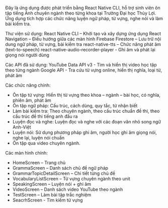 Đây là ứng dụng được phát triển bằng React Native CLI, hỗ trợ sinh viên ôn tập tiếng Anh chuyên ngành theo từng khoa tại Trường Đại học Thủy Lợi. Ứng dụng tích hợp các chức năng luyện ngữ pháp, từ vựng, nghe nói và làm bài kiểm tra.

Thư viện sử dụng:
React Native CLI – Khởi tạo và xây dựng ứng dụng
React Navigation – Điều hướng giữa các màn hình
Firebase Firestore – Lưu trữ nội dung ngữ pháp, từ vựng, bài kiểm tra
react-native-tts – Chức năng phát âm (text-to-speech)
react-native-audio-recorder-player	- Ghi âm và phát lại giọng nói người dùng

Các API đã sử dụng:
YouTube Data API v3 - Tìm và hiển thị video học tập theo từng ngành
Google API - Tra cứu từ vựng online, hiển thị nghĩa, loại từ, phát âm

Các chức năng chính:
- Ôn tập từ vựng: Hiển thị từ vựng theo khoa – ngành – bài học, có nghĩa, phiên âm, phát âm
- Ôn tập ngữ pháp: Cấu trúc, cách dùng, quy tắc, từ nhận biết
- Làm bài kiểm tra: Theo chuyên ngành, theo cấu trúc chuẩn đề thi, theo cấu trúc đề thi tiếng anh đầu ra
- Luyện đọc và nghe: Luyện đọc và nghe với các đoạn văn nhỏ song ngữ Anh-Việt
- Luyện nói: Sử dụng phương pháp ghi âm, người học ghi âm giọng nói, nghe lại, luyện nói chuẩn
- Ôn tập qua video chuyên ngành.

Các màn hình chính:
- HomeScreen – Trang chủ
- GrammaScreen – Danh sách chủ đề ngữ pháp
- GrammarTopicDetailScreen – Chi tiết từng chủ đề
- VocabularyListScreen – Từ vựng chuyên ngành theo unit
- SpeakingScreen – Luyện nói + ghi âm
- VideoScreen – Danh sách video YouTube theo ngành
- TestScreen – Làm bài tập trắc nghiệm
- SeacrhScreen - Tìm kiếm từ vựng









